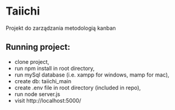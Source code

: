 # Taiichi
Projekt do zarządzania metodologią kanban


## Running project:

- clone project,
- run npm install in root directory,
- run mySql database (i.e. xampp for windows, mamp for mac),
- create db: taiichi_main
- create .env file in root directory (included in repo),
- run node server.js
- visit http://localhost:5000/
